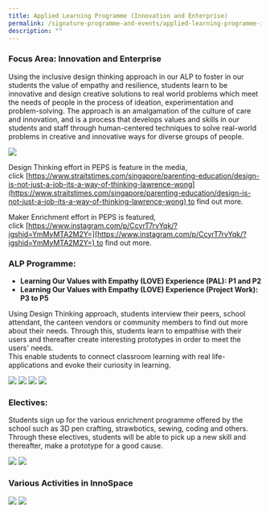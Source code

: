 ```yaml
---
title: Applied Learning Programme (Innovation and Enterprise)
permalink: /signature-programme-and-events/applied-learning-programme-innovation-and-enterprise/
description: ""
---
```

### Focus Area: Innovation and Enterprise  

Using the inclusive design thinking approach in our ALP to foster in our students the value of empathy and resilience, students learn to be innovative and design creative solutions to real world problems which meet the needs of people in the process of ideation, experimentation and problem-solving. The approach is an amalgamation of the culture of care and innovation, and is a process that develops values and skills in our students and staff through human-centered techniques to solve real-world problems in creative and innovative ways for diverse groups of people.

![](/images/ALP-Innovation.jpg)

Design Thinking effort in PEPS is feature in the media, click [https://www.straitstimes.com/singapore/parenting-education/design-is-not-just-a-job-its-a-way-of-thinking-lawrence-wong](https://www.straitstimes.com/singapore/parenting-education/design-is-not-just-a-job-its-a-way-of-thinking-lawrence-wong) to find out more. 

Maker Enrichment effort in PEPS is featured, click [https://www.instagram.com/p/CcyrT7rvYqk/?igshid=YmMyMTA2M2Y=](https://www.instagram.com/p/CcyrT7rvYqk/?igshid=YmMyMTA2M2Y=) to find out more.

### ALP Programme:
* **Learning Our Values with Empathy (LOVE) Experience (PAL): P1 and P2**
* **Learning Our Values with Empathy (LOVE) Experience (Project Work): P3 to P5**


Using Design Thinking approach, students interview their peers, school attendant, the canteen vendors or community members to find out more about their needs. Through this, students learn to empathise with their users and thereafter create interesting prototypes in order to meet the users' needs.   
This enable students to connect classroom learning with real life-applications and evoke their curiosity in learning.

![](/images/ALP1.png)
![](/images/ALP2.png)
![](/images/ALP3.png)
![](/images/ALP4.png)

### Electives:

Students sign up for the various enrichment programme offered by the school such as 3D pen crafting, strawbotics, sewing, coding and others. Through these electives, students will be able to pick up a new skill and thereafter, make a prototype for a good cause.

![](/images/ALP5.png)
![](/images/ALP6.png)

### Various Activities in InnoSpace

![](/images/ALP7.png)
![](/images/ALP8.png)